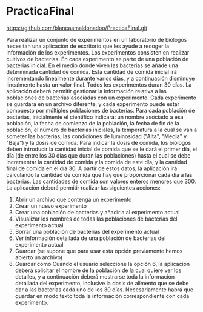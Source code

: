 # PracticaFinal
https://github.com/blancaamaldonadoo/PracticaFinal.git

Para realizar un conjunto de experimentos en un laboratorio de biólogos necesitan una
 aplicación de escritorio que les ayude a recoger la información de los experimentos. Los
 experimentos consisten en realizar cultivos de bacterias. En cada experimento se parte
 de una población de bacterias inicial. En el medio donde viven las bacterias se añade
 una determinada cantidad de comida. Esta cantidad de comida inicial irá incrementando
 linealmente durante varios días, y a continuación disminuye linealmente hasta un valor
 final. Todos los experimentos duran 30 días.
 La aplicación deberá permitir gestionar la información relativa a las poblaciones de
 bacterias asociadas con un experimento. Cada experimento se guardará en un archivo
 diferente, y cada experimento puede estar compuesto por múltiples poblaciones de
 bacterias. Para cada población de bacterias, inicialmente el científico indicará: un
 nombre asociado a esa población, la fecha de comienzo de la población, la fecha de fin
 de la población, el número de bacterias iniciales, la temperatura a la cual se van a
 someter las bacterias, las condiciones de luminosidad ("Alta", "Media" y "Baja") y la
 dosis de comida. Para indicar la dosis de comida, los biólogos deben introducir la
 cantidad inicial de comida que se le dará el primer día, el día (de entre los 30 días que
 duran las poblaciones) hasta el cual se debe incrementar la cantidad de comida y la
 comida de este día, y la cantidad final de comida en el día 30. A partir de estos datos, la
 aplicación irá calculando la cantidad de comida que hay que proporcionar cada día a las
 bacterias. Las cantidades de comida son valores enteros menores que 300. 
La aplicación deberá permitir realizar las siguientes acciones:
 1. Abrir un archivo que contenga un experimento
 2. Crear un nuevo experimento
 3. Crear una población de bacterias y añadirla al experimento actual
 4. Visualizar los nombres de todas las poblaciones de bacterias del experimento
 actual
 5. Borrar una población de bacterias del experimento actual
 6. Ver información detallada de una población de bacterias del experimento actual
 7. Guardar (se supone que para usar esta opción previamente hemos abierto un
 archivo)
 8. Guardar como
 Cuando el usuario seleccione la opción 6, la aplicación deberá solicitar el nombre de la
 población de la cual quiere ver los detalles, y a continuación deberá mostrarse toda la
 información detallada del experimento, inclusive la dosis de alimento que se debe dar a
 las bacterias cada uno de los 30 días.
Necesariamente habrá que guardar en modo texto toda la información correspondiente
 con cada experimento.

